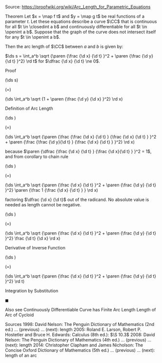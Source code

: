 # 

Source: https://proofwiki.org/wiki/Arc_Length_for_Parametric_Equations



Theorem
Let $x = \map f t$ and $y = \map g t$ be real functions of a parameter $t$. 
Let these equations describe a curve $\CC$ that is continuous for all $t \in \closedint a b$ and continuously differentiable for all $t \in \openint a b$.
Suppose that the graph of the curve does not intersect itself for any $t \in \openint a b$.

Then the arc length of $\CC$ between $a$ and $b$ is given by:

$\ds s = \int_a^b \sqrt {\paren {\frac {\d x} {\d t} }^2 + \paren {\frac {\d y} {\d t} }^2} \rd t$
for $\dfrac {\d x} {\d t} \ne 0$.


Proof













\(\ds s\)

\(=\)







\(\ds \int_a^b \sqrt {1 + \paren {\frac {\d y} {\d x} }^2} \rd x\)





Definition of Arc Length














\(\ds \)

\(=\)







\(\ds \int_a^b \sqrt {\paren {\frac {\frac {\d x} {\d t} } {\frac {\d x} {\d t} } }^2 + \paren {\frac {\frac {\d y}{\d t} } {\frac {\d x} {\d t} } }^2} \rd x\)





because $\paren {\dfrac {\frac {\d x} {\d t} } {\frac {\d x}{\d t} } }^2 = 1$, and from corollary to chain rule














\(\ds \)

\(=\)







\(\ds \int_a^b \sqrt {\paren {\frac {\d x} {\d t} }^2 + \paren {\frac {\d y} {\d t} }^2} \paren {\frac 1 {\frac {\d x} {\d t} } } \rd x\)





factoring $\dfrac {\d x} {\d t}$ out of the radicand. No absolute value is needed as length cannot be negative.














\(\ds \)

\(=\)







\(\ds \int_a^b \sqrt {\paren {\frac {\d x} {\d t} }^2 + \paren {\frac {\d y} {\d t} }^2} \frac {\d t} {\d x} \rd x\)





Derivative of Inverse Function














\(\ds \)

\(=\)







\(\ds \int_a^b \sqrt {\paren {\frac {\d x} {\d t} }^2 + \paren {\frac {\d y} {\d t} }^2} \rd t\)





Integration by Substitution



$\blacksquare$


Also see
Continuously Differentiable Curve has Finite Arc Length
Length of Arc of Cycloid


Sources
1998: David Nelson: The Penguin Dictionary of Mathematics (2nd ed.) ... (previous) ... (next): length
2005: Roland E. Larson, Robert P. Hostetler and Bruce H. Edwards: Calculus (8th ed.): $\S 10.3$
2008: David Nelson: The Penguin Dictionary of Mathematics (4th ed.) ... (previous) ... (next): length
2014: Christopher Clapham and James Nicholson: The Concise Oxford Dictionary of Mathematics (5th ed.) ... (previous) ... (next): length of an arc




